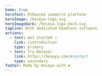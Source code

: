```yaml
---
home: true
heroText: Enhanced commerce platform
heroImage: /heseya-logo.svg
heroImageDark: /heseya-logo-dark.svg
tagline: With dedicated headless software
actions:
  - text: Get started →
    link: /introduction
    type: primary
  - text: Try Heseya!
    link: https://heseya.com/#contact
    type: secondary
footer: Made by Heseya with ❤️
---
```

